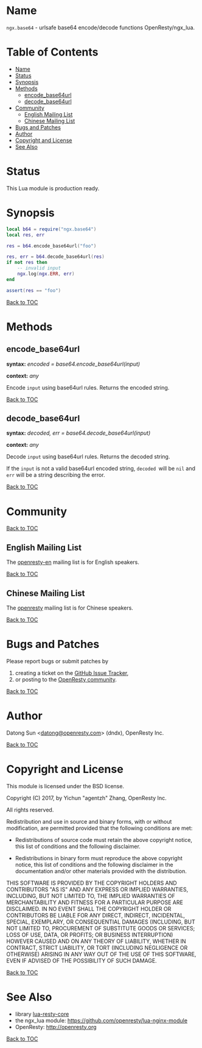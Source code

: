 Name
====

`ngx.base64` - urlsafe base64 encode/decode functions OpenResty/ngx\_lua.

Table of Contents
=================

* [Name](#name)
* [Status](#status)
* [Synopsis](#synopsis)
* [Methods](#methods)
    * [encode\_base64url](#encode_base64url)
    * [decode\_base64url](#decode_base64url)
* [Community](#community)
    * [English Mailing List](#english-mailing-list)
    * [Chinese Mailing List](#chinese-mailing-list)
* [Bugs and Patches](#bugs-and-patches)
* [Author](#author)
* [Copyright and License](#copyright-and-license)
* [See Also](#see-also)

Status
======

This Lua module is production ready.

Synopsis
========

```lua
local b64 = require("ngx.base64")
local res, err

res = b64.encode_base64url("foo")

res, err = b64.decode_base64url(res)
if not res then
    -- invalid input
    ngx.log(ngx.ERR, err)
end

assert(res == "foo")
```

[Back to TOC](#table-of-contents)

Methods
=======

encode\_base64url
-----------------
**syntax:** *encoded = base64.encode_base64url(input)*

**context:** *any*

Encode `input` using base64url rules. Returns the encoded string.

[Back to TOC](#table-of-contents)

decode\_base64url
-----------------
**syntax:** *decoded, err = base64.decode_base64url(input)*

**context:** *any*

Decode `input` using base64url rules. Returns the decoded string.

If the `input` is not a valid base64url encoded string, `decoded `will be `nil`
and `err` will be a string describing the error.

[Back to TOC](#table-of-contents)


Community
=========

[Back to TOC](#table-of-contents)

English Mailing List
--------------------

The [openresty-en](https://groups.google.com/group/openresty-en) mailing list is for English speakers.

[Back to TOC](#table-of-contents)

Chinese Mailing List
--------------------

The [openresty](https://groups.google.com/group/openresty) mailing list is for Chinese speakers.

[Back to TOC](#table-of-contents)

Bugs and Patches
================

Please report bugs or submit patches by

1. creating a ticket on the [GitHub Issue Tracker](https://github.com/openresty/lua-resty-core/issues),
1. or posting to the [OpenResty community](#community).

[Back to TOC](#table-of-contents)

Author
======

Datong Sun &lt;datong@openresty.com&gt; (dndx), OpenResty Inc.

[Back to TOC](#table-of-contents)

Copyright and License
=====================

This module is licensed under the BSD license.

Copyright (C) 2017, by Yichun "agentzh" Zhang, OpenResty Inc.

All rights reserved.

Redistribution and use in source and binary forms, with or without modification, are permitted provided that the following conditions are met:

* Redistributions of source code must retain the above copyright notice, this list of conditions and the following disclaimer.

* Redistributions in binary form must reproduce the above copyright notice, this list of conditions and the following disclaimer in the documentation and/or other materials provided with the distribution.

THIS SOFTWARE IS PROVIDED BY THE COPYRIGHT HOLDERS AND CONTRIBUTORS "AS IS" AND ANY EXPRESS OR IMPLIED WARRANTIES, INCLUDING, BUT NOT LIMITED TO, THE IMPLIED WARRANTIES OF MERCHANTABILITY AND FITNESS FOR A PARTICULAR PURPOSE ARE DISCLAIMED. IN NO EVENT SHALL THE COPYRIGHT HOLDER OR CONTRIBUTORS BE LIABLE FOR ANY DIRECT, INDIRECT, INCIDENTAL, SPECIAL, EXEMPLARY, OR CONSEQUENTIAL DAMAGES (INCLUDING, BUT NOT LIMITED TO, PROCUREMENT OF SUBSTITUTE GOODS OR SERVICES; LOSS OF USE, DATA, OR PROFITS; OR BUSINESS INTERRUPTION) HOWEVER CAUSED AND ON ANY THEORY OF LIABILITY, WHETHER IN CONTRACT, STRICT LIABILITY, OR TORT (INCLUDING NEGLIGENCE OR OTHERWISE) ARISING IN ANY WAY OUT OF THE USE OF THIS SOFTWARE, EVEN IF ADVISED OF THE POSSIBILITY OF SUCH DAMAGE.

[Back to TOC](#table-of-contents)

See Also
========
* library [lua-resty-core](https://github.com/openresty/lua-resty-core)
* the ngx_lua module: https://github.com/openresty/lua-nginx-module
* OpenResty: http://openresty.org

[Back to TOC](#table-of-contents)

